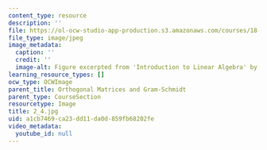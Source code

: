 ```yaml
---
content_type: resource
description: ''
file: https://ol-ocw-studio-app-production.s3.amazonaws.com/courses/18-06sc-linear-algebra-fall-2011/a1cb7469ca23dd11da0d859fb68202fe_2_4.jpg
file_type: image/jpeg
image_metadata:
  caption: ''
  credit: ''
  image-alt: Figure excerpted from 'Introduction to Linear Algebra' by G.S. Strang
learning_resource_types: []
ocw_type: OCWImage
parent_title: Orthogonal Matrices and Gram-Schmidt
parent_type: CourseSection
resourcetype: Image
title: 2_4.jpg
uid: a1cb7469-ca23-dd11-da0d-859fb68202fe
video_metadata:
  youtube_id: null
---
```

